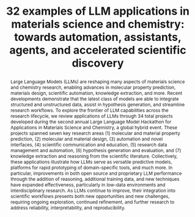 ---
title: "32 examples of LLM applications in materials science and chemistry: towards automation, assistants, agents, and accelerated scientific discovery"
journal: Machine Learning Science and technology
authors:
  - Yoel Zimmermann
  - Adib Bazgir 
  - Alexander Al-Feghali
  - Mehrad Ansari
  - Joshua Bocarsly
  - L. Catherine Brinson 
  - Yuan Chiang
  - Defne Circi
  - Min-Hsueh Chiu
  - Nathan Daelman
  - Matthew L. Evans
  - Abhijeet S. Gangan
  - Janine George
  - Hassan Harb
  - Ghazal Khalighinejad
  - Sartaaj Takrim Khan
  - Sascha Klawohn
  - Magdalena Lederbauer
  - Soroush Mahjoubi
  - Bernadette Mohr
  - Seyed Mohamad Moosavi
  - Aakash Naik
  - Aleyna Beste Ozhan 
  - Dieter Plessers
  - Aritra Roy 
  - Fabian Schöppach
  - Philippe Schwaller
  - Carla Terboven
  - Katharina Ueltzen
  - Yue Wu
  - Shang Zhu
  - Jan Janssen
  - Calvin Li
  - Ian Foster
  - Ben Blaiszik
abstract: Large Language Models (LLMs) are reshaping many aspects of materials science and chemistry research, enabling advances in molecular property prediction, materials design, scientific automation, knowledge extraction, and more. Recent developments demonstrate that the latest class of models are able to integrate structured and unstructured data, assist in hypothesis generation, and streamline research workflows. To explore the frontier of LLM capabilities across the research lifecycle, we review applications of LLMs through 34 total projects developed during the second annual Large Language Model Hackathon for Applications in Materials Science and Chemistry, a global hybrid event. These projects spanned seven key research areas (1) molecular and material property prediction, (2) molecular and material design, (3) automation and novel interfaces, (4) scientific communication and education, (5) research data management and automation, (6) hypothesis generation and evaluation, and (7) knowledge extraction and reasoning from the scientific literature. Collectively, these applications illustrate how LLMs serve as versatile predictive models, platforms for rapid prototyping of domain-specific tools, and much more. In particular, improvements in both open source and proprietary LLM performance through the addition of reasoning, additional training data, and new techniques have expanded effectiveness, particularly in low-data environments and interdisciplinary research. As LLMs continue to improve, their integration into scientific workflows presents both new opportunities and new challenges, requiring ongoing exploration, continued refinement, and further research to address reliability, interpretability, and reproducibility.
full-text: http://doi.org/10.1088/2632-2153/ae011a
---